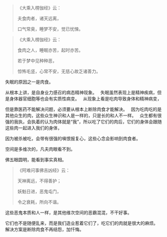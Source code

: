 > 《大乘入楞伽经》云：
> 
>  夫食肉者，诸天远离，
> 
> 口气常臭，睡梦不安，觉已忧悚。


> 《大乘入楞伽经》云： 
> 
> 食肉之人，睡眠亦苦，起时亦苦。
> 
> 若于梦中见种种恶，
> 
> 惊怖毛竖，心常不安，无慈心故乏诸善力。


失眠的原因之一是肉食。

从根本上讲，是自身业力感召的病态精神现象。
&nbsp;
失眠虽然表现上是精神疾病，但是身体器官细胞等也会有实质性病变。
&nbsp;
从现象上看是吃肉导致身体和精神病变，

但是靠医药不能解决问题，必须要从根本上断除肉食才能解决。
&nbsp;
因为吃肉吃的是其他众生的肉，这些众生神识和人是一样的，只是长的和人不一样。
&nbsp;
众生都有很强的我执，会执着的认为肉体就是“我”，所以吃了它们的肉后，它们的身体会跟随这些肉一起进入我们的身体，

因为被杀被吃，会带有很强的嗔恨报复心，这些心念会影响到肉食者。

空间是多维次的，凡夫肉眼看不到。

佛五眼圆明，能看到事实真相。

> 《阿难问事佛吉凶经》云： 
> 
> 天神离远，不得善护；
> 
>  妖魁日进，恶鬼屯门，
> 
> 令之衰耗，所向不谐。

这些恶鬼本质和人一样，是其他维次空间的恶霸混混，不干好事。

它们也不是随便乱来，而是我们造业惹着它们了，吃它们的肉就是很大的麻烦。
&nbsp;
解决方案是断除肉食不再结怨，加忏悔。